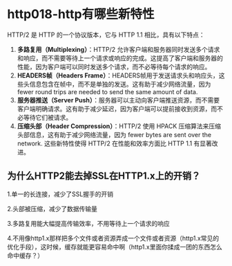 # http018-http有哪些新特性


HTTP/2 是 HTTP 的一个协议版本，它与 HTTP 1.1 相比，具有以下特点：
1. **多路复用（Multiplexing）**：HTTP/2 允许客户端和服务器同时发送多个请求和响应，而不需要等待上一个请求或响应的完成。这提高了客户端和服务器的性能，因为客户端可以同时发送多个请求，而不必等待每个请求的响应。
2. **HEADERS帧（Headers Frame）**：HEADERS帧用于发送请求头和响应头，这些头信息包含在帧中，而不是单独的发送。这有助于减少网络流量，因为 fewer round trips are needed to send the same amount of data. 
3. **服务器推送（Server Push）**：服务器可以主动向客户端推送资源，而不需要客户端明确请求。这有助于减少延迟，因为客户端可以提前接收到资源，而不必等待它们被请求。
4. **压缩头部（Header Compression）**：HTTP/2 使用 HPACK 压缩算法来压缩头部信息，这有助于减少网络流量，因为 fewer bytes are sent over the network. 
这些新特性使得 HTTP/2 在性能和效率方面比 HTTP 1.1 有显著改进。


## 为什么HTTP2能去掉SSL在HTTP1.x上的开销？

1.单一的长连接，减少了SSL握手的开销

2.头部被压缩，减少了数据传输量

3.多路复用能大幅提高传输效率，不用等待上一个请求的响应

4.不用像http1.x那样把多个文件或者资源弄成一个文件或者资源（http1.x常见的优化手段），这时候，缓存就能更容易命中啊（http1.x里面你揉成一团的东西怎么命中缓存？）
